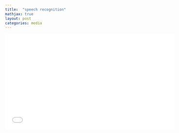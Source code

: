 ```yaml
---
title:  "speech recognition"
mathjax: true
layout: post
categories: media
---
```

<iframe width="560" height="315" src="../assets/awili.mp4" frameborder="0" allowfullscreen></iframe>

